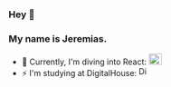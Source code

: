 ### Hey 👋
### My name is Jeremias.

- 🌱 Currently, I'm diving into React: <img src="https://upload.wikimedia.org/wikipedia/commons/thumb/a/a7/React-icon.svg/1150px-React-icon.svg.png"  alt="React icon" width="23" height="20">
- ⚡ I'm studying at DigitalHouse: <a href="https://digitalhouse.com"><img src="https://www.digitalhouse.com/favicon.ico"  alt="DigitalHouse" width="17" height="17"></a>


<!--
**JearCode/JearCode** is a ✨ _special_ ✨ repository because its `README.md` (this file) appears on your GitHub profile.

Here are some ideas to get you started:

- 🔭 I’m currently working on ...

- 👯 I’m looking to collaborate on ...
- 🤔 I’m looking for help with ...
- 💬 Ask me about ...
- 📫 How to reach me: ...
- 😄 Pronouns: ...
-  Fun fact: ...
-->
